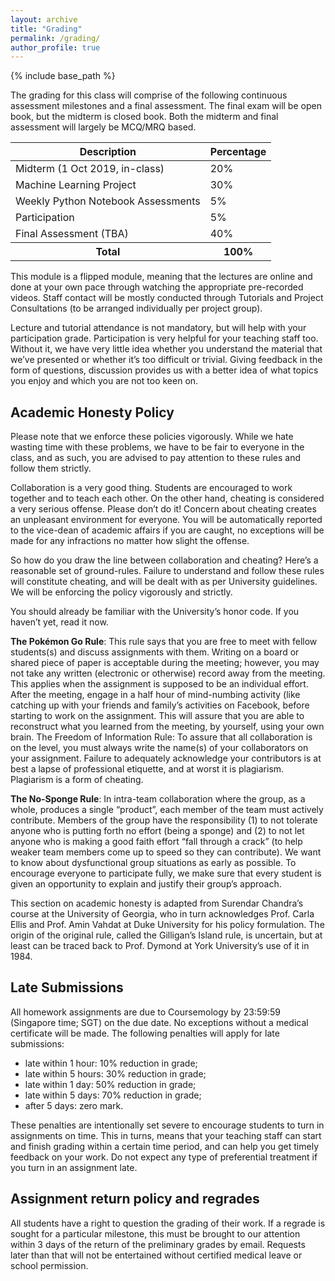 ```yaml
---
layout: archive
title: "Grading"
permalink: /grading/
author_profile: true
---
```


{% include base_path %}

The grading for this class will comprise of the following continuous
assessment milestones and a final assessment. The final exam will be
open book, but the midterm is closed book.  Both the midterm and final
assessment will largely be MCQ/MRQ based.

<table class="table table-striped" style="margin-left: auto; margin-right:auto">
  <thead class="thead-inverse"><tr><th>Description</th><th>Percentage</th></tr></thead>
  <tbody> 
    <tr><td>Midterm (1 Oct 2019, in-class)</td><td>20%</td></tr>
    <tr><td>Machine Learning Project</td><td>30%</td></tr>
    <tr><td>Weekly Python Notebook Assessments</td><td>5%</td></tr>
    <tr><td>Participation</td><td>5%</td></tr>
    <tr><td>Final Assessment (TBA)</td><td>40%</td></tr>
    <tr><th><b>Total</b></th><th><b>100%</b></th></tr>
  </tbody>
</table>

This module is a flipped module, meaning that the lectures are online and done at your own pace through watching the appropriate pre-recorded videos.  Staff
contact will be mostly conducted through Tutorials and Project
Consultations (to be arranged individually per project group).

Lecture and tutorial attendance is not mandatory, but will help with
your participation grade. Participation is very helpful for your
teaching staff too. Without it, we have very little idea whether you
understand the material that we’ve presented or whether it’s too
difficult or trivial. Giving feedback in the form of questions,
discussion provides us with a better idea of what topics you enjoy and
which you are not too keen on.

## Academic Honesty Policy

Please note that we enforce these policies vigorously. While we hate
wasting time with these problems, we have to be fair to everyone in
the class, and as such, you are advised to pay attention to these
rules and follow them strictly.

Collaboration is a very good thing. Students are encouraged to work
together and to teach each other. On the other hand, cheating is
considered a very serious offense. Please don’t do it! Concern about
cheating creates an unpleasant environment for everyone. You will be
automatically reported to the vice-dean of academic affairs if you are
caught, no exceptions will be made for any infractions no matter how
slight the offense.

So how do you draw the line between collaboration and cheating? Here’s
a reasonable set of ground-rules. Failure to understand and follow
these rules will constitute cheating, and will be dealt with as per
University guidelines. We will be enforcing the policy vigorously and
strictly.

You should already be familiar with the University’s honor code. If
you haven’t yet, read it now.

**The Pokémon Go Rule**: This rule says that you are free to meet with
fellow students(s) and discuss assignments with them. Writing on a
board or shared piece of paper is acceptable during the meeting;
however, you may not take any written (electronic or otherwise) record
away from the meeting. This applies when the assignment is supposed to
be an individual effort. After the meeting, engage in a half hour of
mind-numbing activity (like catching up with your friends and family’s
activities on Facebook, before starting to work on the
assignment. This will assure that you are able to reconstruct what you
learned from the meeting, by yourself, using your own brain.  The
Freedom of Information Rule: To assure that all collaboration is on
the level, you must always write the name(s) of your collaborators on
your assignment. Failure to adequately acknowledge your contributors
is at best a lapse of professional etiquette, and at worst it is
plagiarism. Plagiarism is a form of cheating.

**The No-Sponge Rule**: In intra-team collaboration where the group,
as a whole, produces a single “product”, each member of the team must
actively contribute. Members of the group have the responsibility (1)
to not tolerate anyone who is putting forth no effort (being a sponge)
and (2) to not let anyone who is making a good faith effort “fall
through a crack” (to help weaker team members come up to speed so they
can contribute). We want to know about dysfunctional group situations
as early as possible. To encourage everyone to participate fully, we
make sure that every student is given an opportunity to explain and
justify their group’s approach.

This section on academic honesty is adapted from Surendar Chandra’s
course at the University of Georgia, who in turn acknowledges
Prof. Carla Ellis and Prof. Amin Vahdat at Duke University for his
policy formulation. The origin of the original rule, called the
Gilligan’s Island rule, is uncertain, but at least can be traced back
to Prof. Dymond at York University’s use of it in 1984.

## Late Submissions

All homework assignments are due to Coursemology by 23:59:59
(Singapore time; SGT) on the due date. No exceptions without a medical
certificate will be made. The following penalties will apply for late
submissions:

* late within 1 hour: 10% reduction in grade;
* late within 5 hours: 30% reduction in grade;
* late within 1 day: 50% reduction in grade;
* late within 5 days: 70% reduction in grade;
* after 5 days: zero mark.

These penalties are intentionally set severe to encourage students to
turn in assignments on time. This in turns, means that your teaching
staff can start and finish grading within a certain time period, and
can help you get timely feedback on your work. Do not expect any type
of preferential treatment if you turn in an assignment late.

## Assignment return policy and regrades

All students have a right to question the grading of their work. If a
regrade is sought for a particular milestone, this must be brought to
our attention within 3 days of the return of the preliminary grades by
email. Requests later than that will not be entertained without
certified medical leave or school permission.
